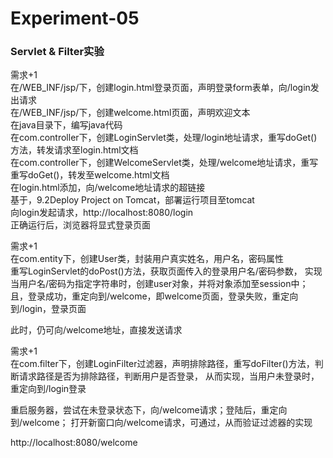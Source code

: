 # Experiment-05
### Servlet & Filter实验
需求+1 <br>
在/WEB_INF/jsp/下，创建login.html登录页面，声明登录form表单，向/login发出请求 <br>
在/WEB_INF/jsp/下，创建welcome.html页面，声明欢迎文本 <br>
在java目录下，编写java代码 <br>
在com.controller下，创建LoginServlet类，处理/login地址请求，重写doGet()方法，转发请求至login.html文档 <br>
在com.controller下，创建WelcomeServlet类，处理/welcome地址请求，重写重写doGet()，转发至welcome.html文档 <br>
在login.html添加，向/welcome地址请求的超链接 <br>
基于，9.2Deploy Project on Tomcat，部署运行项目至tomcat <br>
向login发起请求，http://localhost:8080/login <br>
正确运行后，浏览器将显式登录页面 <br>

需求+1 <br>
在com.entity下，创建User类，封装用户真实姓名，用户名，密码属性 <br>
重写LoginServlet的doPost()方法，获取页面传入的登录用户名/密码参数，
实现当用户名/密码为指定字符串时，创建user对象，并将对象添加至session中；
且，登录成功，重定向到/welcome，即welcome页面，登录失败，重定向到/login，登录页面 <br>

此时，仍可向/welcome地址，直接发送请求 <br>

需求+1 <br>
在com.filter下，创建LoginFilter过滤器，声明排除路径，重写doFilter()方法，判断请求路径是否为排除路径，判断用户是否登录，
从而实现，当用户未登录时，重定向到/login登录 <br>

重启服务器，尝试在未登录状态下，向/welcome请求；登陆后，重定向到/welcome；
打开新窗口向/welcome请求，可通过，从而验证过滤器的实现 <br>

http://localhost:8080/welcome <br>
